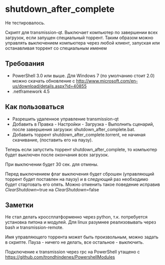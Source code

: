 shutdown_after_complete
=======================

Не тестировалось.

Скрипт для transmission-qt. Выключает компьютер по завершении всех загрузок, если запущен специальный торрент.
Таким образом можно управлять выключением компьютера через любой клиент, запуская или останавливая торрент со специальным именем

Требования
----------

- PowerShell 3.0 или выше. Для Windows 7 (по умолчанию стоит 2.0) можно скачать обновление с 
http://www.microsoft.com/en-us/download/details.aspx?id=40855
- .netframework 4.5

Как пользоваться
----------------

- Разрешить удаленное управление transmission-qt
- Добавить в Правка - Настройки - Загрузка - Выполнить сценарий, после завершения загрузки: shutdown_after_complete.bat.
- Добавить торрент shutdown_after_complete.torrent, не начиная скачивание, (поставить его на паузу).

Теперь если запустить торрент shutdown_after_complete, то компьютер будет выключен после окончания всех загрузок.

При выключении будет 30 сек. для отмены.

Перед выключением флаг выключения будет сброшен (управляющий торрент будет поставлен на паузу) и в следующий раз необходимо будет стартовать его опять. Можно отменить такое поведение исправив $ClearShutdown=$true на $ClearShutdown=$false

Заметки
-------

Не стал делать кроссплатформенно через python, т.к. потребуется установка питона и модулей. Для linux разумнее реализовывать через bash и transmission-remote.

Имя управляющего торрента может быть произвольным, можно задать в скрипте. Пауза - ничего не делать, все остальное - выключить.

Подключение к transmission через rpc на PowerShell утащено с https://github.com/trondhindenes/PowershellModules

